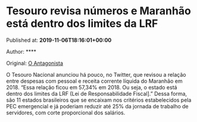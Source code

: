 
# Tesouro revisa números e Maranhão está dentro dos limites da LRF

Published at: **2019-11-06T18:16:01+00:00**

Author: ****

Original: [O Antagonista](https://www.oantagonista.com/economia/tesouro-revisa-numeros-e-maranhao-esta-dentro-dos-limites-da-lrf/)

O Tesouro Nacional anunciou há pouco, no Twitter, que revisou a relação entre despesas com pessoal e receita corrente líquida do Maranhão em 2018.
“Essa relação ficou em 57,34% em 2018. Ou seja, o estado está dentro dos limites da LRF (Lei de Responsabilidade Fiscal].”
Dessa forma, são 11 estados brasileiros que se encaixam nos critérios estabelecidos pela PEC emergencial e já poderiam reduzir até 25% da jornada de trabalho de servidores, com corte proporcional dos salários.
